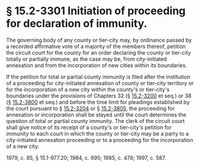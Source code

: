 # § 15.2-3301 Initiation of proceeding for declaration of immunity.

<p>The governing body of any county or tier-city may, by ordinance passed by a recorded affirmative vote of a majority of the members thereof, petition the circuit court for the county for an order declaring the county or tier-city totally or partially immune, as the case may be, from city-initiated annexation and from the incorporation of new cities within its boundaries.</p><p>If the petition for total or partial county immunity is filed after the institution of a proceeding for city-initiated annexation of county or tier-city territory or for the incorporation of a new city within the county's or tier-city's boundaries under the provisions of Chapters 32 (§ <a href='http://law.lis.virginia.gov/vacode/15.2-3200/'>15.2-3200</a> et seq.) or 38 (§ <a href='http://law.lis.virginia.gov/vacode/15.2-3800/'>15.2-3800</a> et seq.) and before the time limit for pleadings established by the court pursuant to § <a href='http://law.lis.virginia.gov/vacode/15.2-3204/'>15.2-3204</a> or § <a href='http://law.lis.virginia.gov/vacode/15.2-3805/'>15.2-3805</a>, the proceeding for annexation or incorporation shall be stayed until the court determines the question of total or partial county immunity. The clerk of the circuit court shall give notice of its receipt of a county's or tier-city's petition for immunity to each court in which the county or tier-city may be a party to a city-initiated annexation proceeding or to a proceeding for the incorporation of a new city.</p><p>1979, c. 85, § 15.1-977.20; 1984, c. 695; 1985, c. 478; 1997, c. 587.</p>